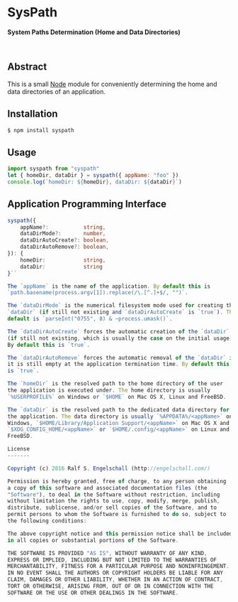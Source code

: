 
SysPath
=======

**System Paths Determination (Home and Data Directories)**

<p/>
<img src="https://nodei.co/npm/syspath.png?downloads=true&stars=true" alt=""/>

<p/>
<img src="https://david-dm.org/rse/syspath.png" alt=""/>

Abstract
--------

This is a small [Node](https://nodejs.org/) module for conveniently
determining the home and data directories of an application.

Installation
------------

```sh
$ npm install syspath
```

Usage
-----

```js
import syspath from "syspath"
let { homeDir, dataDir } = syspath({ appName: "foo" })
console.log(`homeDir: ${homeDir}, dataDir: ${dataDir}`)
```

Application Programming Interface
---------------------------------

```ts
syspath({
    appName?:           string,
    dataDirMode?:       number,
    dataDirAutoCreate?: boolean,
    dataDirAutoRemove?: boolean,
}): {
    homeDir:            string,
    dataDir:            string
}``

The `appName` is the name of the application. By default this is
`path.basename(process.argv[1]).replace(/\.[^.]+$/, "")`.

The `dataDirMode` is the numerical filesystem mode used for creating the
`dataDir` (if still not existing and `dataDirAutoCreate` is `true`). The
default is `parseInt("0755", 8) & ~process.umask()`.

The `dataDirAutoCreate` forces the automatic creation of the `dataDir`
(if still not existing, which is usually the case on the initial usage).
By default this is `true`.

The `dataDirAutoRemove` forces the automatic removal of the `dataDir` if
it is still empty at the application termination time. By default this
is `true`.

The `homeDir` is the resolved path to the home directory of the user
the application is executed under. The home directory is usually
`%USERPROFILE%` on Windows or `$HOME` on Mac OS X, Linux and FreeBSD.

The `dataDir` is the resolved path to the dedicated data directory for
the application. The data directory is usually `%APPDATA%/<appName>` on
Windows, `$HOME/Library/Application Support/<appName>` on Mac OS X and
`$XDG_CONFIG_HOME/<appName>` or `$HOME/.config/<appName>` on Linux and
FreeBSD.

License
-------

Copyright (c) 2016 Ralf S. Engelschall (http://engelschall.com/)

Permission is hereby granted, free of charge, to any person obtaining
a copy of this software and associated documentation files (the
"Software"), to deal in the Software without restriction, including
without limitation the rights to use, copy, modify, merge, publish,
distribute, sublicense, and/or sell copies of the Software, and to
permit persons to whom the Software is furnished to do so, subject to
the following conditions:

The above copyright notice and this permission notice shall be included
in all copies or substantial portions of the Software.

THE SOFTWARE IS PROVIDED "AS IS", WITHOUT WARRANTY OF ANY KIND,
EXPRESS OR IMPLIED, INCLUDING BUT NOT LIMITED TO THE WARRANTIES OF
MERCHANTABILITY, FITNESS FOR A PARTICULAR PURPOSE AND NONINFRINGEMENT.
IN NO EVENT SHALL THE AUTHORS OR COPYRIGHT HOLDERS BE LIABLE FOR ANY
CLAIM, DAMAGES OR OTHER LIABILITY, WHETHER IN AN ACTION OF CONTRACT,
TORT OR OTHERWISE, ARISING FROM, OUT OF OR IN CONNECTION WITH THE
SOFTWARE OR THE USE OR OTHER DEALINGS IN THE SOFTWARE.

